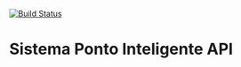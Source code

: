 [![Build Status](https://travis-ci.org/sempejunior/pontoInteligenteApi.svg?branch=master)](https://travis-ci.org/sempejunior/pontoInteligenteApi)

# Sistema Ponto Inteligente API
